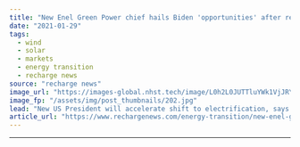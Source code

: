 ```yaml
---
title: "New Enel Green Power chief hails Biden 'opportunities' after record 2020 build despite Covid"
date: "2021-01-29"
tags: 
  - wind
  - solar
  - markets
  - energy transition
  - recharge news
source: "recharge news"
image_url: "https://images-global.nhst.tech/image/L0h2L0JUTTluYWk1VjJRY0lnbExYbkxac1UwZHFRNzlqQVlLR09MTGQvbz0=/nhst/binary/70b38d4cd632621fdce756ad86ccba44"
image_fp: "/assets/img/post_thumbnails/202.jpg"
lead: "New US President will accelerate shift to electrification, says Salvatore Bernabei as global renewables giant installs best-ever 3.1GW in face of pandemic"
article_url: "https://www.rechargenews.com/energy-transition/new-enel-green-power-chief-hails-biden-opportunities-after-record-2020-build-despite-covid/2-1-954085"
---
```


---
